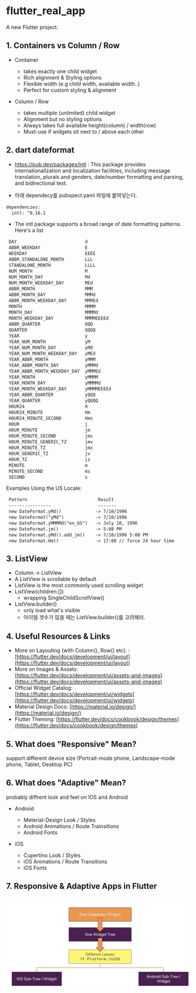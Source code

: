 # flutter_real_app

A new Flutter project.

## 1. Containers vs Column / Row

- Container

  - takes exactly one child widget
  - Rich alignment & Styling options
  - Flexible width (e.g child width, available width..)
  - Perfect for custom styling & alignment

- Column / Row
  - takes multiple (unlimited) child widget
  - Alignment but no styling options
  - Always takes full available height(column) / width(row)
  - Must-use if widgets sit next to / above each other

## 2. dart dateformat

- https://pub.dev/packages/intl : This package provides internationalization and localization facilities, including message translation, plurals and genders, date/number formatting and parsing, and bidirectional text.

- 아래 dependecy를 pubspect.yaml 파일에 붙여넣는다.

```
dependencies:
  intl: ^0.16.1
```

- The intl package supports a broad range of date formatting patterns. Here's a list

```
 DAY                          d
 ABBR_WEEKDAY                 E
 WEEKDAY                      EEEE
 ABBR_STANDALONE_MONTH        LLL
 STANDALONE_MONTH             LLLL
 NUM_MONTH                    M
 NUM_MONTH_DAY                Md
 NUM_MONTH_WEEKDAY_DAY        MEd
 ABBR_MONTH                   MMM
 ABBR_MONTH_DAY               MMMd
 ABBR_MONTH_WEEKDAY_DAY       MMMEd
 MONTH                        MMMM
 MONTH_DAY                    MMMMd
 MONTH_WEEKDAY_DAY            MMMMEEEEd
 ABBR_QUARTER                 QQQ
 QUARTER                      QQQQ
 YEAR                         y
 YEAR_NUM_MONTH               yM
 YEAR_NUM_MONTH_DAY           yMd
 YEAR_NUM_MONTH_WEEKDAY_DAY   yMEd
 YEAR_ABBR_MONTH              yMMM
 YEAR_ABBR_MONTH_DAY          yMMMd
 YEAR_ABBR_MONTH_WEEKDAY_DAY  yMMMEd
 YEAR_MONTH                   yMMMM
 YEAR_MONTH_DAY               yMMMMd
 YEAR_MONTH_WEEKDAY_DAY       yMMMMEEEEd
 YEAR_ABBR_QUARTER            yQQQ
 YEAR_QUARTER                 yQQQQ
 HOUR24                       H
 HOUR24_MINUTE                Hm
 HOUR24_MINUTE_SECOND         Hms
 HOUR                         j
 HOUR_MINUTE                  jm
 HOUR_MINUTE_SECOND           jms
 HOUR_MINUTE_GENERIC_TZ       jmv
 HOUR_MINUTE_TZ               jmz
 HOUR_GENERIC_TZ              jv
 HOUR_TZ                      jz
 MINUTE                       m
 MINUTE_SECOND                ms
 SECOND                       s
```

Examples Using the US Locale:

```
 Pattern                           Result
 ----------------                  -------
 new DateFormat.yMd()             -> 7/10/1996
 new DateFormat("yMd")            -> 7/10/1996
 new DateFormat.yMMMMd("en_US")   -> July 10, 1996
 new DateFormat.jm()              -> 5:08 PM
 new DateFormat.yMd().add_jm()    -> 7/10/1996 5:08 PM
 new DateFormat.Hm()              -> 17:08 // force 24 hour time
```

## 3. ListView

- Column -> ListView
- A ListView is scrollable by default
- ListView is the most commonly used scrolling widget
- ListView(children:[])
  - wrapping SingleChildScrollView()
- ListView.builder()
  - only load what's visible
  - 아이템 갯수가 많을 때는 ListView.builder()를 고려해라.

## 4. Useful Resources & Links

- More on Layouting (with Column(), Row() etc). : [https://flutter.dev/docs/development/ui/layout](https://flutter.dev/docs/development/ui/layout)
- More on Images & Assets: [https://flutter.dev/docs/development/ui/assets-and-images](https://flutter.dev/docs/development/ui/assets-and-images)
- Official Widget Catalog: [https://flutter.dev/docs/development/ui/widgets](https://flutter.dev/docs/development/ui/widgets)
- Material Design Docs: [https://material.io/design/](https://material.io/design/)
- Flutter Theming: [https://flutter.dev/docs/cookbook/design/themes](https://flutter.dev/docs/cookbook/design/themes)

## 5. What does "Responsive" Mean?

support different device size (Portrait-mode phone, Landscape-mode phone, Tablet, Desktop PC)

## 6. What does "Adaptive" Mean?

probably diffrent look and feel on IOS and Android

- Android

  - Meterial-Design Look / Styles
  - Android Animations / Route Trainsitions
  - Android Fonts

- iOS
  - Cupertino Look / Styles
  - iOS Animations / Route Transitions
  - iOS Fonts

## 7. Responsive & Adaptive Apps in Flutter

<img src="./capture.png" width="600px">

